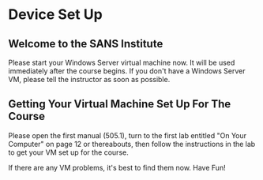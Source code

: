 # Device Set Up

## Welcome to the SANS Institute

Please start your Windows Server virtual machine now. It will be used immediately after the course begins. If you don't have a Windows Server VM, please tell the instructor as soon as possible.

## Getting Your Virtual Machine Set Up For The Course

Please open the first manual (505.1), turn to the first lab entitled "On Your Computer" on page 12 or thereabouts, then follow the instructions in the lab to get your VM set up for the course.

If there are any VM problems, it's best to find them now. Have Fun!
